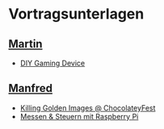 # Vortragsunterlagen 

## [Martin](https://github.com/mstroh76)

* [DIY Gaming Device](GC2%20-%20DIY%20Gaming%20Device%20-%20Public.pdf) 

## [Manfred](https://github.com/mwallner)

* [Killing Golden Images @ ChocolateyFest](https://github.com/mwallner/killing-golden-images-with-chocolatey/blob/master/Killing%20Golden%20Images%20In%20Your%20Infrastructure%20Setups.pdf)
* [Messen & Steuern mit Raspberry Pi](FortbildungE_Geschwindigkeitsmessung_001.pdf)

